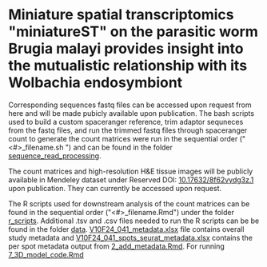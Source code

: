 # Miniature spatial transcriptomics "miniatureST" on the parasitic worm Brugia malayi provides insight into the mutualistic relationship with its Wolbachia endosymbiont 

Corresponding sequences fastq files can be accessed upon request from here and will be made pubicly available upon publication. The bash scripts used to build a custom spaceranger reference, trim adaptor sequneces from the fastq files, and run the trimmed fastq files through spaceranger count to generate the count matrices were run in the sequential order ("<#>_filename.sh ") and can be found in the folder [sequence_read_processing](https://github.com/giacomellolab/Brugia_malayi_study/tree/main/sequence_read_processing).

The count matrices and high-resolution H&E tissue images will be publicly available in Mendeley dataset under Reserved DOI: [10.17632/8f62vydg3z.1](https://data.mendeley.com/v1/datasets/8f62vydg3z/draft) upon publication. They can currently be accessed upon request.

The R scripts used for downstream analysis of the count matrices can be found in the sequential order ("<#>_filename.Rmd") under the folder [r_scripts](https://github.com/giacomellolab/Brugia_malayi_study/tree/main/r_scripts). Additional .tsv and .csv files needed to run the R scripts can be be found in the folder [data](https://github.com/giacomellolab/Brugia_malayi_study/tree/main/data). [V10F24_041_metadata.xlsx](https://github.com/giacomellolab/Brugia_malayi_study/blob/main/data/V10F24_041_metadata.xlsx) file contains overall study metadata and [V10F24_041_spots_seurat_metadata.xlsx](https://github.com/giacomellolab/Brugia_malayi_study/blob/main/data/V10F24_041_spots_seurat_metadata.xlsx) contains the per spot metadata output from [2_add_metadata.Rmd](https://github.com/giacomellolab/Brugia_malayi_study/blob/main/r_scripts/2_add_metadata.Rmd). For running [7_3D_model_code.Rmd](https://github.com/giacomellolab/Brugia_malayi_study/blob/main/r_scripts/7_3D_model_code.Rmd)
